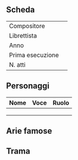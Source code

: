 
## Scheda

| | |
| :- | :- |
| Compositore | |
| Librettista | |
| Anno | |
| Prima esecuzione | |
| N. atti | |

## Personaggi

| Nome | Voce | Ruolo |
| - | - | - |
| | | |
| | | |
| | | |

## Arie famose

## Trama